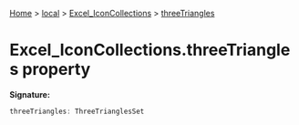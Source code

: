 [Home](./index) &gt; [local](local.md) &gt; [Excel\_IconCollections](local.excel_iconcollections.md) &gt; [threeTriangles](local.excel_iconcollections.threetriangles.md)

# Excel\_IconCollections.threeTriangles property


**Signature:**
```javascript
threeTriangles: ThreeTrianglesSet
```

